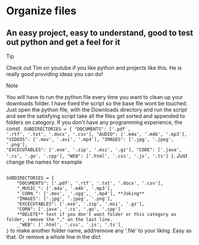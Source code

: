 # Organize files

## An easy project, easy to understand, good to test out python and get a feel for it

> [!TIP]
> Check out Tim on youtube if you like python and projects like this. He is really good providing ideas you can do!

> [!Note]
> You will have to run the python file every time you want to clean up your downloads folder.
> I have fixed the script so the base file wont be touched. Just open the python file, with the Downloads directory and run the script and see the satisfying script take all the files get sorted and appended to folders on category. If you don't have any programming experience, the const
> <code>
SUBDIRECTORIES = {
    "DOCUMENTS": ['.pdf', '.rtf', '.txt', '.docx', '.csv'],
    "AUDIO": ['.m4a', '.m4b', '.mp3'],
    "VIDEOS": ['.mov', '.avi', '.mp4'],
    "IMAGES": ['.jpg', '.jpeg', '.png'],
    "EXCECUTABLES": ['.exe', '.zip', '.msi', '.gz'],
    "CODE": ['.java', '.cs', '.go', '.cpp'],
    "WEB": ['.html', '.css', '.js', '.ts']
}</code>.
> Just change the names for example
<code>
SUBDIRECTORIES = {
    "DOCUMENTS": ['.pdf', '.rtf', '.txt', '.docx', '.csv'],
    "_MUSIC_": ['.m4a', '.m4b', '.mp3'],
    "_CORN_": ['.mov', _'.ogg',_ '.mp4'], **Joking**
    "IMAGES": ['.jpg', '.jpeg', '.png'],
    "EXCECUTABLES": ['.exe', '.zip', '.msi', '.gz'],
    "CORN": ['.java', '.cs', '.go', '.cpp']
    **DELETE** text if you don't want folder or this category as folder, remove the "," on the last line.
    _"WEB": ['.html', '.css', '.js', '.ts']_
}</code> to make another folder name, add/remove any '.file' to your liking. Easy as that. Or remove a whole line in the dict
